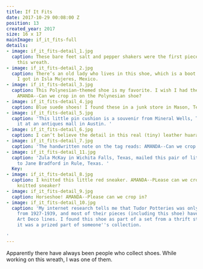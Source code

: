 ```yaml
---
title: If It Fits
date: 2017-10-29 00:08:00 Z
position: 13
created_year: 2017
size: 16 x 17
mainImage: if_it_fits-full
details:
- image: if_it_fits-detail_1.jpg
  caption: These bare feet salt and pepper shakers were the first piece I found for
    this wreath.
- image: if_it_fits-detail_2.jpg
  caption: There’s an old lady who lives in this shoe, which is a boot shot glass
    I got in Isla Mujeres, Mexico.
- image: if_it_fits-detail_3.jpg
  caption: This Polynesian-themed shoe is my favorite. I wish I had them in real life.
    AMANDA--Can we crop in on the Polynesian shoe?
- image: if_it_fits-detail_4.jpg
  caption: Blue suede shoes! I found these in a junk store in Mason, Texas.
- image: if_it_fits-detail_5.jpg
  caption: 'This little pin cushion is a souvenir from Mineral Wells, Texas. I found
    it at an antiques mall in Austin. '
- image: if_it_fits-detail_6.jpg
  caption: I can’t believe the detail in this real (tiny) leather huarache.
- image: if_it_fits-detail_7.jpg
  caption: 'The handwritten note on the tag reads: AMANDA--Can we crop in on the moccasins?'
- image: if_it_fits-detail_11.jpg
  caption: 'Zula McKay in Wichita Falls, Texas, mailed this pair of little suede moccasins
    to Jane Bradford in Rule, Texas. '
  Key: 
- image: if_it_fits-detail_8.jpg
  caption: I knitted this little red sneaker. AMANDA--PLease can we crop in on the
    knitted sneaker?
- image: if_it_fits-detail_9.jpg
  caption: Horseshoe! AMANDA--Please can we crop in?
- image: if_it_fits-detail_10.jpg
  caption: 'My internet research tells me that Tudor Potteries was only in business
    from 1927-1939, and most of their pieces (including this shoe) have beautiful
    Art Deco lines. I found this shoe as part of a set from a thrift store--I bet
    it was a prized part of someone''s collection.

'
---
```


Apparently there have always been people who collect shoes. While working on this wreath, I was one of them. 
